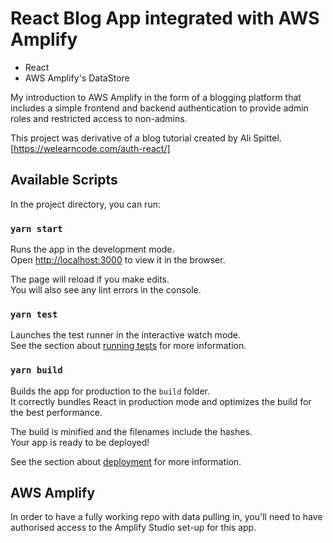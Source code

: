 # React Blog App integrated with AWS Amplify

+ React
+ AWS Amplify's DataStore

My introduction to AWS Amplify in the form of a blogging platform that includes a simple frontend and backend authentication to provide admin roles and restricted access to non-admins.

This project was derivative of a blog tutorial created by Ali Spittel. [https://welearncode.com/auth-react/]

## Available Scripts

In the project directory, you can run:
### `yarn start`
Runs the app in the development mode.\
Open [http://localhost:3000](http://localhost:3000) to view it in the browser.

The page will reload if you make edits.\
You will also see any lint errors in the console.

### `yarn test`
Launches the test runner in the interactive watch mode.\
See the section about [running tests](https://facebook.github.io/create-react-app/docs/running-tests) for more information.

### `yarn build`
Builds the app for production to the `build` folder.\
It correctly bundles React in production mode and optimizes the build for the best performance.

The build is minified and the filenames include the hashes.\
Your app is ready to be deployed!

See the section about [deployment](https://facebook.github.io/create-react-app/docs/deployment) for more information.

## AWS Amplify

In order to have a fully working repo with data pulling in, you'll need to have authorised access to the Amplify Studio set-up for this app.